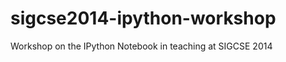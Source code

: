 sigcse2014-ipython-workshop
===========================

Workshop on the IPython Notebook in teaching at SIGCSE 2014
